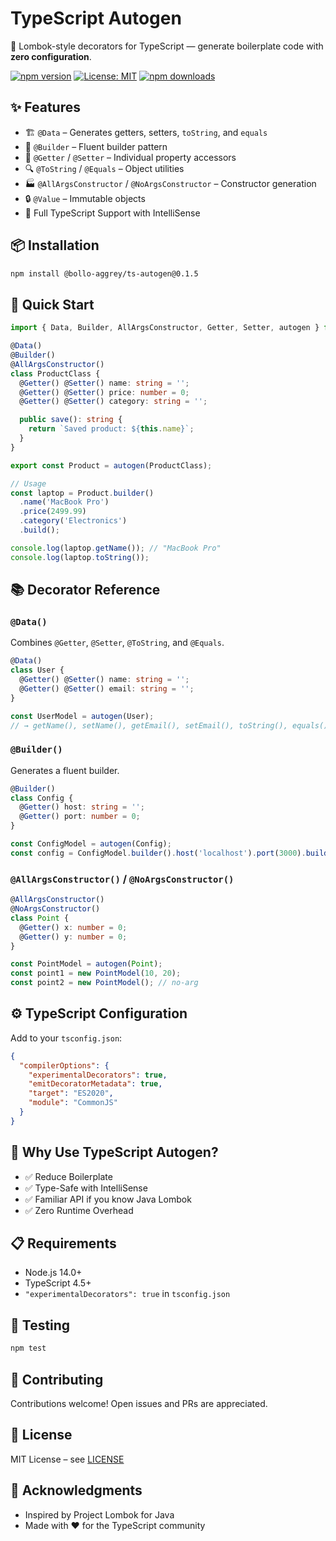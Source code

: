 # TypeScript Autogen

🚀 Lombok-style decorators for TypeScript — generate boilerplate code with **zero configuration**.

[![npm version](https://img.shields.io/npm/v/@bollo-aggrey/ts-autogen?style=flat-square&color=blue)](https://www.npmjs.com/package/@bollo-aggrey/ts-autogen)
[![License: MIT](https://img.shields.io/badge/License-MIT-yellow.svg)](LICENSE)
[![npm downloads](https://img.shields.io/npm/dt/@bollo-aggrey/ts-autogen?style=flat-square&color=green)](https://www.npmjs.com/package/@bollo-aggrey/ts-autogen)

## ✨ Features

- 🏗️ `@Data` – Generates getters, setters, `toString`, and `equals`
- 🔧 `@Builder` – Fluent builder pattern
- 📝 `@Getter` / `@Setter` – Individual property accessors
- 🔍 `@ToString` / `@Equals` – Object utilities
- 🏭 `@AllArgsConstructor` / `@NoArgsConstructor` – Constructor generation
- 🔒 `@Value` – Immutable objects
- 🎯 Full TypeScript Support with IntelliSense

## 📦 Installation

```bash
npm install @bollo-aggrey/ts-autogen@0.1.5
```

## 🚀 Quick Start

```typescript
import { Data, Builder, AllArgsConstructor, Getter, Setter, autogen } from '@bollo-aggrey/ts-autogen';

@Data()
@Builder()
@AllArgsConstructor()
class ProductClass {
  @Getter() @Setter() name: string = '';
  @Getter() @Setter() price: number = 0;
  @Getter() @Setter() category: string = '';

  public save(): string {
    return `Saved product: ${this.name}`;
  }
}

export const Product = autogen(ProductClass);

// Usage
const laptop = Product.builder()
  .name('MacBook Pro')
  .price(2499.99)
  .category('Electronics')
  .build();

console.log(laptop.getName()); // "MacBook Pro"
console.log(laptop.toString());
```

## 📚 Decorator Reference

### `@Data()`
Combines `@Getter`, `@Setter`, `@ToString`, and `@Equals`.

```typescript
@Data()
class User {
  @Getter() @Setter() name: string = '';
  @Getter() @Setter() email: string = '';
}

const UserModel = autogen(User);
// → getName(), setName(), getEmail(), setEmail(), toString(), equals()
```

### `@Builder()`
Generates a fluent builder.

```typescript
@Builder()
class Config {
  @Getter() host: string = '';
  @Getter() port: number = 0;
}

const ConfigModel = autogen(Config);
const config = ConfigModel.builder().host('localhost').port(3000).build();
```

### `@AllArgsConstructor()` / `@NoArgsConstructor()`

```typescript
@AllArgsConstructor()
@NoArgsConstructor()
class Point {
  @Getter() x: number = 0;
  @Getter() y: number = 0;
}

const PointModel = autogen(Point);
const point1 = new PointModel(10, 20);
const point2 = new PointModel(); // no-arg
```

## ⚙️ TypeScript Configuration

Add to your `tsconfig.json`:

```json
{
  "compilerOptions": {
    "experimentalDecorators": true,
    "emitDecoratorMetadata": true,
    "target": "ES2020",
    "module": "CommonJS"
  }
}
```

## 🎯 Why Use TypeScript Autogen?

- ✅ Reduce Boilerplate
- ✅ Type-Safe with IntelliSense
- ✅ Familiar API if you know Java Lombok
- ✅ Zero Runtime Overhead

## 📋 Requirements

- Node.js 14.0+
- TypeScript 4.5+
- `"experimentalDecorators": true` in `tsconfig.json`

## 🧪 Testing

```bash
npm test
```

## 🤝 Contributing

Contributions welcome! Open issues and PRs are appreciated.

## 📄 License

MIT License – see [LICENSE](LICENSE)

## 🙏 Acknowledgments

- Inspired by Project Lombok for Java
- Made with ❤️ for the TypeScript community
